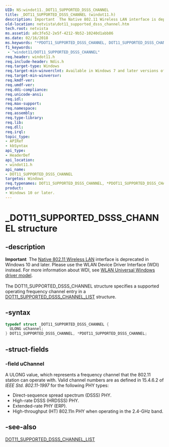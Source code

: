 ```yaml
---
UID: NS:windot11._DOT11_SUPPORTED_DSSS_CHANNEL
title: _DOT11_SUPPORTED_DSSS_CHANNEL (windot11.h)
description: Important  The Native 802.11 Wireless LAN interface is deprecated in Windows 10 and later.
old-location: netvista\dot11_supported_dsss_channel.htm
tech.root: netvista
ms.assetid: a8c3fe52-2e5f-4212-9b52-10240d1abb86
ms.date: 02/16/2018
ms.keywords: "*PDOT11_SUPPORTED_DSSS_CHANNEL, DOT11_SUPPORTED_DSSS_CHANNEL, DOT11_SUPPORTED_DSSS_CHANNEL structure [Network Drivers Starting with Windows Vista], Native_802.11_data_types_2c13b1f6-0b6e-4bc7-a51f-d9c49db8d3df.xml, PDOT11_SUPPORTED_DSSS_CHANNEL, PDOT11_SUPPORTED_DSSS_CHANNEL structure pointer [Network Drivers Starting with Windows Vista], _DOT11_SUPPORTED_DSSS_CHANNEL, netvista.dot11_supported_dsss_channel, windot11/DOT11_SUPPORTED_DSSS_CHANNEL, windot11/PDOT11_SUPPORTED_DSSS_CHANNEL"
f1_keywords:
 - "windot11/DOT11_SUPPORTED_DSSS_CHANNEL"
req.header: windot11.h
req.include-header: Ndis.h
req.target-type: Windows
req.target-min-winverclnt: Available in Windows 7 and later versions of the Windows operating   systems.
req.target-min-winversvr:
req.kmdf-ver:
req.umdf-ver:
req.ddi-compliance:
req.unicode-ansi:
req.idl:
req.max-support:
req.namespace:
req.assembly:
req.type-library:
req.lib:
req.dll:
req.irql:
topic_type:
- APIRef
- kbSyntax
api_type:
- HeaderDef
api_location:
- windot11.h
api_name:
- DOT11_SUPPORTED_DSSS_CHANNEL
targetos: Windows
req.typenames: DOT11_SUPPORTED_DSSS_CHANNEL, *PDOT11_SUPPORTED_DSSS_CHANNEL
product:
- Windows 10 or later.
---
```


# _DOT11_SUPPORTED_DSSS_CHANNEL structure


## -description


<div class="alert"><b>Important</b>  The <a href="https://docs.microsoft.com/previous-versions/windows/hardware/wireless/ff560689(v=vs.85)">Native 802.11 Wireless LAN</a> interface is deprecated in Windows 10 and later. Please use the WLAN Device Driver Interface (WDI) instead. For more information about WDI, see <a href="https://docs.microsoft.com/windows-hardware/drivers/network/wifi-universal-driver-model">WLAN Universal Windows driver model</a>.</div><div> </div>The DOT11_SUPPORTED_DSSS_CHANNEL structure specifies a supported operating frequency channel entry in
  a
  <a href="..\windot11\ns-windot11-_dot11_supported_dsss_channel_list.md">
  DOT11_SUPPORTED_DSSS_CHANNEL_LIST</a> structure.


## -syntax


```cpp
typedef struct _DOT11_SUPPORTED_DSSS_CHANNEL {
  ULONG uChannel;
} DOT11_SUPPORTED_DSSS_CHANNEL, *PDOT11_SUPPORTED_DSSS_CHANNEL;
```


## -struct-fields




### -field uChannel

A ULONG value, which represents a frequency channel that the 802.11 station can operate with.
     Valid channel numbers are as defined in 15.4.6.2 of
     <i>IEEE Std. 802.11-1997</i> for the following PHY types:


<ul>
<li>
Direct-sequence spread spectrum (DSSS) PHY.

</li>
<li>
High-rate DSSS (HRDSSS) PHY.

</li>
<li>
Extended-rate PHY (ERP).

</li>
<li>
High-throughput (HT) 802.11n PHY when operating in the 2.4-GHz band.

</li>
</ul>

## -see-also

<a href="..\windot11\ns-windot11-_dot11_supported_dsss_channel_list.md">
   DOT11_SUPPORTED_DSSS_CHANNEL_LIST</a>



 

 



